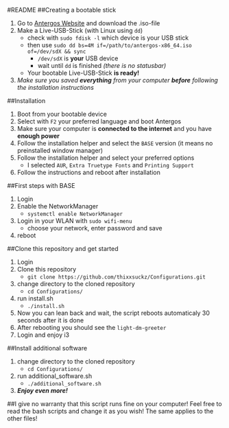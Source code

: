 #README
##Creating a bootable stick
1. Go to [Antergos Website](https://antergos.com/try-it/) and download the .iso-file
2. Make a Live-USB-Stick (with Linux using `dd`)
    * check with `sudo fdisk -l` which device is your USB stick
    * then use `sudo dd bs=4M if=/path/to/antergos-x86_64.iso of=/dev/sdX && sync`
        * `/dev/sdX` is **your** USB device
        * wait until `dd` is finished *(there is no statusbar)*
    * Your bootable Live-USB-Stick **is ready!**
3. *Make sure you saved __everything__ from your computer __before__ following the installation instructions*

##Installation
1. Boot from your bootable device
2. Select with `F2` your preferred language and boot Antergos
3. Make sure your computer is __connected to the internet__ and you have __enough power__
4. Follow the installation helper and select the `BASE` version (it means no preinstalled window manager)
5. Follow the installation helper and select your preferred options
    * I selected `AUR`, `Extra Truetype Fonts` and `Printing Support`
6. Follow the instructions and reboot after installation

##First steps with BASE
1. Login
2. Enable the NetworkManager
    * `systemctl enable NetworkManager`
3. Login in your WLAN with `sudo wifi-menu`
    * choose your network, enter password and save
4. reboot

##Clone this repository and get started
1. Login
2. Clone this repository
    * `git clone https://github.com/thixxsuckz/Configurations.git`
3. change directory to the cloned repository
    * `cd Configurations/`
4. run install.sh
    * `./install.sh`
5. Now you can lean back and wait, the script reboots automaticaly 30 seconds after it is done
6. After rebooting you should see the `light-dm-greeter`
7. Login and enjoy i3

##Install additional software
1. change directory to the cloned repository
    * `cd Configurations/`
2. run additional_software.sh
    * `./additional_software.sh`
3. **_Enjoy even more!_**

##I give no warranty that this script runs fine on your computer! Feel free to read the bash scripts and change it as you wish! The same applies to the other files!
